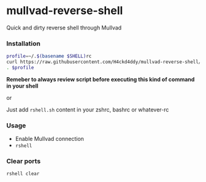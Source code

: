 # mullvad-reverse-shell
Quick and dirty reverse shell through Mullvad

### Installation

```bash
profile=~/.$(basename $SHELL)rc
curl https://raw.githubusercontent.com/H4ckd4ddy/mullvad-reverse-shell/master/rshell.sh >> $profile
. $profile
```
**Remeber to always review script before executing this kind of command in your shell**

or

Just add `rshell.sh` content in your zshrc, bashrc or whatever-rc


### Usage

- Enable Mullvad connection
- `rshell`

### Clear ports

`rshell clear`